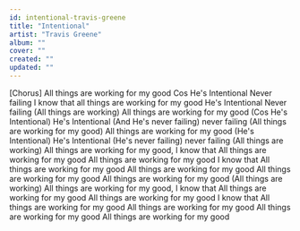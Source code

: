 ```yaml
---
id: intentional-travis-greene
title: "Intentional"
artist: "Travis Greene"
album: ""
cover: ""
created: ""
updated: ""
---
```


[Chorus]
All things are working for my good
Cos He's Intentional
Never failing
I know that all things are working for my good
He's Intentional
Never failing
(All things are working) All things are working for my good
(Cos He's Intentional) He's Intentional
(And He's never failing) never failing
(All things are working for my good) All things are working for my good
(He's Intentional) He's Intentional
(He's never failing) never failing
(All things are working) All things are working for my good,
I know that All things are working for my good
All things are working for my good
I know that All things are working for my good
All things are working for my good
All things are working for my good
All things are working for my good
(All things are working) All things are working for my good,
I know that All things are working for my good
All things are working for my good
I know that All things are working for my good
All things are working for my good
All things are working for my good
All things are working for my good